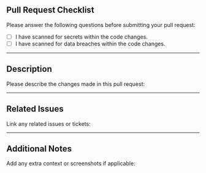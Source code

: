 ## Pull Request Checklist

Please answer the following questions before submitting your pull request:

- [ ] I have scanned for secrets within the code changes.
- [ ] I have scanned for data breaches within the code changes.

---

## Description

Please describe the changes made in this pull request:

---

## Related Issues

Link any related issues or tickets:

---

## Additional Notes
Add any extra context or screenshots if applicable:
